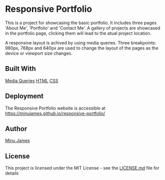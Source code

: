 # Responsive Portfolio
This is a project for showcasing the basic portfolio. It includes three pages 'About Me', 'Portfolio' and 'Contact Me'. A gallery of projects are showcased in the portfolio page, clicking them will lead to the atual project location. 

A responsive layout is achived by using media queries. Three breakpoints: 980px, 768px and 640px are used to change the layout of the pages as the device or viewport size changes.


## Built With
[Media Queries](https://www.w3schools.com/css/css_rwd_mediaqueries.asp)
[HTML](https://www.w3schools.com/html/)
[CSS](https://www.w3schools.com/css/)

## Deployment
The Responsive Portfolio website is accessible at https://minujames.github.io/responsive-portfolio/

## Author
[Minu James](https://minujames.github.io/)

## License
This project is licensed under the MIT License - see the [LICENSE.md](LICENSE.md) file for details